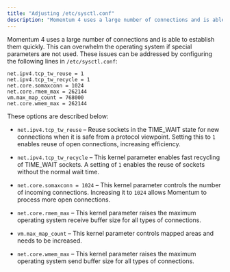 ```yaml
---
title: "Adjusting /etc/sysctl.conf"
description: "Momentum 4 uses a large number of connections and is able to establish them quickly This can overwhelm the operating system if special parameters are not used These issues can be addressed by configuring the following lines in etc sysctl conf These options are described below net ipv 4 tcp..."
---
```


Momentum 4 uses a large number of connections and is able to establish them quickly. This can overwhelm the operating system if special parameters are not used. These issues can be addressed by configuring the following lines in `/etc/sysctl.conf`:

```
net.ipv4.tcp_tw_reuse = 1
net.ipv4.tcp_tw_recycle = 1
net.core.somaxconn = 1024
net.core.rmem_max = 262144
vm.max_map_count = 768000
net.core.wmem_max = 262144
```

These options are described below:

*   `net.ipv4.tcp_tw_reuse` – Reuse sockets in the TIME_WAIT state for new connections when it is safe from a protocol viewpoint. Setting this to `1` enables reuse of open connections, increasing efficiency.

*   `net.ipv4.tcp_tw_recycle` – This kernel parameter enables fast recycling of TIME_WAIT sockets. A setting of `1` enables the reuse of sockets without the normal wait time.

*   `net.core.somaxconn = 1024` – This kernel parameter controls the number of incoming connections. Increasing it to `1024` allows Momentum to process more open connections.

*   `net.core.rmem_max` – This kernel parameter raises the maximum operating system receive buffer size for all types of connections.

*   `vm.max_map_count` – This kernel parameter controls mapped areas and needs to be increased.

*   `net.core.wmem_max` – This kernel parameter raises the maximum operating system send buffer size for all types of connections.